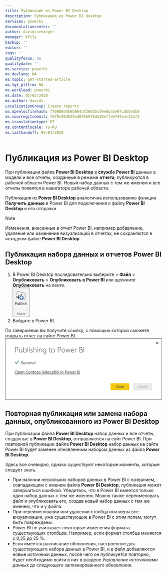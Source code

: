 ```yaml
---
title: Публикация из Power BI Desktop
description: Публикация из Power BI Desktop
services: powerbi
documentationcenter: ''
author: davidiseminger
manager: kfile
backup: ''
editor: ''
tags: ''
qualityfocus: no
qualitydate: ''
ms.service: powerbi
ms.devlang: NA
ms.topic: get-started-article
ms.tgt_pltfrm: NA
ms.workload: powerbi
ms.date: 05/02/2018
ms.author: davidi
LocalizationGroup: Create reports
ms.openlocfilehash: f70088d4b6b064a72603bc59e6ba1e07cdb5e1b0
ms.sourcegitcommit: f679c05d029ad0765976d530effde744eac23af5
ms.translationtype: HT
ms.contentlocale: ru-RU
ms.lasthandoff: 05/04/2018
---
```

# <a name="publish-from-power-bi-desktop"></a>Публикация из Power BI Desktop
При публикации файла **Power BI Desktop** в **службе Power BI** данные в модели и все отчеты, созданные в режиме **отчета**, публикуются в рабочей области Power BI. Новый набор данных с тем же именем и все отчеты появятся в навигаторе рабочей области.

Публикация из **Power BI Desktop** аналогична использованию функции **Получить данные** в Power BI для подключения к файлу **Power BI Desktop** и его отправки.

> [!NOTE]
> Изменения, внесенные в отчет Power BI, например добавление, удаление или изменение визуализаций в отчетах, не сохраняются в исходном файле **Power BI Desktop**.
> 
> 

## <a name="to-publish-a-power-bi-desktop-dataset-and-reports"></a>Публикация набора данных и отчетов Power BI Desktop
1. В Power BI Desktop последовательно выберите \> **Файл** \> **Опубликовать** \> **Опубликовать в Power BI** или щелкните **Опубликовать** на ленте.  
   ![](media/desktop-upload-desktop-files/pbid_publish_publishbutton.png)
2. Войдите в Power BI.

По завершении вы получите ссылку, с помощью которой сможете открыть отчет на сайте Power BI.  
    ![](media/desktop-upload-desktop-files/pbid_publish_success.png)

## <a name="re-publish-or-replace-a-dataset-published-from-power-bi-desktop"></a>Повторная публикация или замена набора данных, опубликованного из Power BI Desktop
При публикации файла **Power BI Desktop** набор данных и все отчеты, созданные в **Power BI Desktop**, отправляются на сайт Power BI. При повторной публикации файла **Power BI Desktop** набор данных на сайте Power BI будет заменен обновленным набором данных из файла **Power BI Desktop**.

Здесь все очевидно, однако существуют некоторые моменты, которые следует знать.

* При наличии нескольких наборов данных в Power BI с названием, совпадающим с именем файла **Power BI Desktop**, публикация может завершиться ошибкой. Убедитесь, что в Power BI имеется только один набор данных с тем же именем. Можно также переименовать файл и опубликовать его, создав новый набор данных с тем же именем, что и у файла.
* При переименовании или удалении столбца или меры все визуализации, уже существующие в Power BI с этим полем, могут быть повреждены. 
* Power BI не учитывает некоторые изменения формата существующих столбцов. Например, если формат столбца меняется с 0,25 до 25 %.
* Если имеется расписание обновления, настроенное для существующего набора данных в Power BI, и в файл добавляются новые источники данных, после чего он публикуется повторно, будет необходимо войти в них в разделе *Управление источниками данных* до следующего запланированного обновления.

